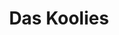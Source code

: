 ---
title: "Das Koolies"
summary: "None"
image: "das-koolies.jpg"
apple_music_artist_url: "https://music.apple.com/gb/artist/das-koolies/1470360201"
wikipedia_url: "none"
---